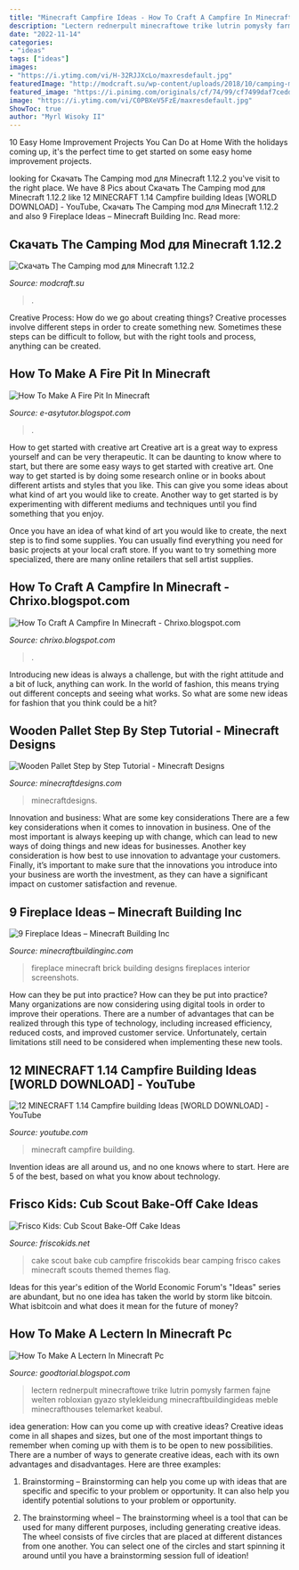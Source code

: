 ```yaml
---
title: "Minecraft Campfire Ideas - How To Craft A Campfire In Minecraft"
description: "Lectern rednerpult minecraftowe trike lutrin pomysły farmen fajne welten robloxian gyazo stylekleidung minecraftbuildingideas meble minecrafthouses telemarket keabul"
date: "2022-11-14"
categories:
- "ideas"
tags: ["ideas"]
images:
- "https://i.ytimg.com/vi/H-32RJJXcLo/maxresdefault.jpg"
featuredImage: "http://modcraft.su/wp-content/uploads/2018/10/camping-mod-1.jpg"
featured_image: "https://i.pinimg.com/originals/cf/74/99/cf7499daf7ceddcc30eb7d47d74ad57c.png"
image: "https://i.ytimg.com/vi/C0PBXeV5FzE/maxresdefault.jpg"
ShowToc: true
author: "Myrl Wisoky II"
---
```



10 Easy Home Improvement Projects You Can Do at Home
With the holidays coming up, it's the perfect time to get started on some easy home improvement projects.

	

		
looking for Скачать The Camping mod для Minecraft 1.12.2 you've visit to the right place. We have 8 Pics about Скачать The Camping mod для Minecraft 1.12.2 like 12 MINECRAFT 1.14 Campfire building Ideas [WORLD DOWNLOAD] - YouTube, Скачать The Camping mod для Minecraft 1.12.2 and also 9 Fireplace Ideas – Minecraft Building Inc. Read more:
		
    
## Скачать The Camping Mod для Minecraft 1.12.2

<img loading=lazy src="http://modcraft.su/wp-content/uploads/2018/10/camping-mod-1.jpg" onerror="this.onerror=null;this.src='https://tse1.mm.bing.net/th?id=OIP.jJGUEVzpw-mbqXrH3R6qZQHaD7&amp;pid=15.1';" alt="Скачать The Camping mod для Minecraft 1.12.2">

_Source: modcraft.su_

>. 

	

Creative Process: How do we go about creating things?
Creative processes involve different steps in order to create something new. Sometimes these steps can be difficult to follow, but with the right tools and process, anything can be created.

    
## How To Make A Fire Pit In Minecraft

<img loading=lazy src="https://i.redd.it/3y2vagaygbh21.png" onerror="this.onerror=null;this.src='https://tse1.mm.bing.net/th?id=OIP.j44r2lzmWAZOcq4i53B9lwHaEK&amp;pid=15.1';" alt="How To Make A Fire Pit In Minecraft">

_Source: e-asytutor.blogspot.com_

>. 

	

How to get started with creative art
Creative art is a great way to express yourself and can be very therapeutic. It can be daunting to know where to start, but there are some easy ways to get started with creative art.
One way to get started is by doing some research online or in books about different artists and styles that you like. This can give you some ideas about what kind of art you would like to create. Another way to get started is by experimenting with different mediums and techniques until you find something that you enjoy.

Once you have an idea of what kind of art you would like to create, the next step is to find some supplies. You can usually find everything you need for basic projects at your local craft store. If you want to try something more specialized, there are many online retailers that sell artist supplies.

    
## How To Craft A Campfire In Minecraft - Chrixo.blogspot.com

<img loading=lazy src="https://i.ytimg.com/vi/C0PBXeV5FzE/maxresdefault.jpg" onerror="this.onerror=null;this.src='https://tse4.mm.bing.net/th?id=OIP.JcVzMUtXmPo5ZUeDKZgFYwHaEK&amp;pid=15.1';" alt="How To Craft A Campfire In Minecraft - Chrixo.blogspot.com">

_Source: chrixo.blogspot.com_

>. 

	

Introducing new ideas is always a challenge, but with the right attitude and a bit of luck, anything can work. In the world of fashion, this means trying out different concepts and seeing what works. So what are some new ideas for fashion that you think could be a hit?

    
## Wooden Pallet Step By Step Tutorial - Minecraft Designs

<img loading=lazy src="https://minecraftdesigns.com/wp-content/uploads/2020/06/Wooden-Pallet-Step-2.png" onerror="this.onerror=null;this.src='https://tse4.mm.bing.net/th?id=OIP.2u_qRgNEGLUJKScaERfDcQHaD3&amp;pid=15.1';" alt="Wooden Pallet Step by Step Tutorial - Minecraft Designs">

_Source: minecraftdesigns.com_

>minecraftdesigns. 

	

Innovation and business: What are some key considerations
There are a few key considerations when it comes to innovation in business. One of the most important is always keeping up with change, which can lead to new ways of doing things and new ideas for businesses. Another key consideration is how best to use innovation to advantage your customers. Finally, it’s important to make sure that the innovations you introduce into your business are worth the investment, as they can have a significant impact on customer satisfaction and revenue.

    
## 9 Fireplace Ideas – Minecraft Building Inc

<img loading=lazy src="https://minecraftbuildinginc.com/wp-content/uploads/2016/06/brick-fireplace-minecraft-building-ideas-interior-home-warmth-basic-old-style-more-depth.jpg" onerror="this.onerror=null;this.src='https://tse3.mm.bing.net/th?id=OIP.dWfH-FISAlzX9YvO7NyvuwHaHM&amp;pid=15.1';" alt="9 Fireplace Ideas – Minecraft Building Inc">

_Source: minecraftbuildinginc.com_

>fireplace minecraft brick building designs fireplaces interior screenshots. 

	

How can they be put into practice?
How can they be put into practice? Many organizations are now considering using digital tools in order to improve their operations.  There are a number of advantages that can be realized through this type of technology, including increased efficiency, reduced costs, and improved customer service. Unfortunately, certain limitations still need to be considered when implementing these new tools.

    
## 12 MINECRAFT 1.14 Campfire Building Ideas [WORLD DOWNLOAD] - YouTube

<img loading=lazy src="https://i.ytimg.com/vi/H-32RJJXcLo/maxresdefault.jpg" onerror="this.onerror=null;this.src='https://tse1.mm.bing.net/th?id=OIP.K6IU1zl3d3zs6BljabcyzgHaEK&amp;pid=15.1';" alt="12 MINECRAFT 1.14 Campfire building Ideas [WORLD DOWNLOAD] - YouTube">

_Source: youtube.com_

>minecraft campfire building. 

	

Invention ideas are all around us, and no one knows where to start. Here are 5 of the best, based on what you know about technology. 

    
## Frisco Kids: Cub Scout Bake-Off Cake Ideas

<img loading=lazy src="http://1.bp.blogspot.com/-6sQk5onb9-k/UtyGgbhAU0I/AAAAAAAAFI8/qMlUX5r1SN0/s1600/cake7.jpg" onerror="this.onerror=null;this.src='https://tse1.mm.bing.net/th?id=OIP.ZHA4B1H0M-fLKZ-BZSq8SwHaFj&amp;pid=15.1';" alt="Frisco Kids: Cub Scout Bake-Off Cake Ideas">

_Source: friscokids.net_

>cake scout bake cub campfire friscokids bear camping frisco cakes minecraft scouts themed themes flag. 

	

Ideas for this year's edition of the World Economic Forum's "Ideas" series are abundant, but no one idea has taken the world by storm like bitcoin. What isbitcoin and what does it mean for the future of money? 

    
## How To Make A Lectern In Minecraft Pc

<img loading=lazy src="https://i.pinimg.com/originals/cf/74/99/cf7499daf7ceddcc30eb7d47d74ad57c.png" onerror="this.onerror=null;this.src='https://tse1.mm.bing.net/th?id=OIP.sehZU7yMfE79l1YENubwSgAAAA&amp;pid=15.1';" alt="How To Make A Lectern In Minecraft Pc">

_Source: goodtorial.blogspot.com_

>lectern rednerpult minecraftowe trike lutrin pomysły farmen fajne welten robloxian gyazo stylekleidung minecraftbuildingideas meble minecrafthouses telemarket keabul. 

	

idea generation: How can you come up with creative ideas?
Creative ideas come in all shapes and sizes, but one of the most important things to remember when coming up with them is to be open to new possibilities. There are a number of ways to generate creative ideas, each with its own advantages and disadvantages. Here are three examples:
1. Brainstorming – Brainstorming can help you come up with ideas that are specific and specific to your problem or opportunity. It can also help you identify potential solutions to your problem or opportunity.

2. The brainstorming wheel – The brainstorming wheel is a tool that can be used for many different purposes, including generating creative ideas. The wheel consists of five circles that are placed at different distances from one another. You can select one of the circles and start spinning it around until you have a brainstorming session full of ideation!


